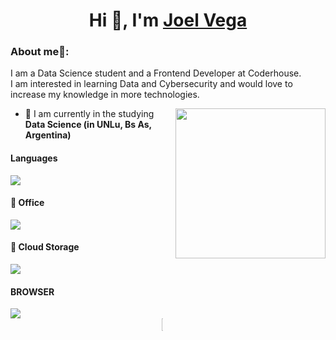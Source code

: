<h1 align="center">Hi 👋, I'm <a href="https://100rabhcsmc.github.io/Me.io/" target="blank">
Joel Vega</a></h1>

### About me🧑:
I am a Data Science student and a Frontend Developer at Coderhouse.<br/>
I am interested in learning Data and Cybersecurity and would love to increase my knowledge in more technologies.

<img align= "right" width= "240" src= "https://pa1.narvii.com/6580/8098c6e9207376889eeb0532d9f5a0723c4d73f5_hq.gif"/>

- 🌱 I am currently in the studying **Data Science (in UNLu, Bs As, Argentina)**

<h4> Languages </h4>
<span>
  <img src="https://img.shields.io/badge/python-3670A0?style=for-the-badge&logo=python&logoColor=ffdd54">
</span>

<h4> 🏢 Office </h4>
<span>
  <img src= "https://img.shields.io/badge/Microsoft_Excel-217346?style=for-the-badge&logo=microsoft-excel&logoColor=white">
</span>

<h4> 📂 Cloud Storage </h4>
<span>
    <img src="https://img.shields.io/badge/Google%20Drive-4285F4?style=for-the-badge&logo=googledrive&logoColor=white)">
</span>

<h4> BROWSER </h4>
<span>
    <img src="https://img.shields.io/badge/Firefox-FF7139?style=for-the-badge&logo=Firefox-Browser&logoColor=white">
</span>

<div style="display:grid;align-items:center;justify-content:center">
  <img style="height:100%;width:49%;max-width: 10%" src="https://github-readme-stats.vercel.app/api/top-langs/?username=joelbvdev&layout=compact&theme=gotham&langs_count=8"/>
</div>
